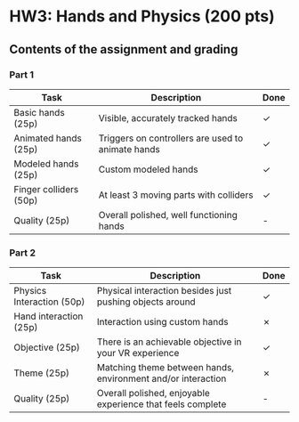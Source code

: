 # HW3: Hands and Physics (200 pts)
## Contents of the assignment and grading 

### Part 1  
| Task | Description | Done |
| --- | --- | --- |
| Basic hands (25p) | Visible, accurately tracked hands | ✓ |
| Animated hands (25p) | Triggers on controllers are used to animate hands  | ✓ |
| Modeled hands (25p) | Custom modeled hands | ✓ |
| Finger colliders (50p) | At least 3 moving parts with colliders | ✓ |
| Quality (25p) | Overall polished, well functioning hands | - |

### Part 2  
| Task | Description | Done |
| --- | --- | --- |
| Physics Interaction (50p) | Physical interaction besides just pushing objects around | ✓ |
| Hand interaction (25p) | Interaction using custom hands  | ✗ |
| Objective (25p) | There is an achievable objective in your VR experience | ✓ |
| Theme (25p) | Matching theme between hands, environment and/or interaction | ✗ |
| Quality (25p) | Overall polished, enjoyable experience that feels complete | - |
